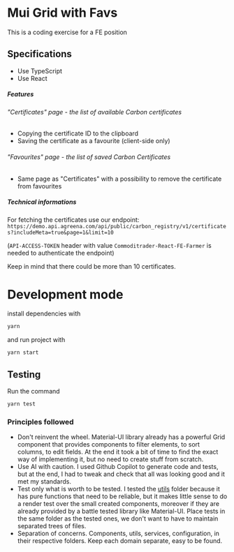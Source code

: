 # Mui Grid with Favs
This is a coding exercise for a FE position
## Specifications
- Use TypeScript
- Use React
##### Features
###### "Certificates" page - the list of available Carbon certificates 
- Copying the certificate ID to the clipboard
- Saving the certificate as a favourite (client-side only)

###### "Favourites" page - the list of saved Carbon Certificates
- Same page as "Certificates" with a possibility to remove the certificate from favourites

##### Technical informations
For fetching the certificates use our endpoint:
`https://demo.api.agreena.com/api/public/carbon_registry/v1/certificates?includeMeta=true&page=1&limit=10`

(`API-ACCESS-TOKEN` header with value `Commoditrader-React-FE-Farmer` is needed to authenticate the endpoint)

Keep in mind that there could be more than 10 certificates.

# Development mode
install dependencies with
```bash
yarn
```
and run project with
```bash
yarn start
```

## Testing
Run the command
```bash
yarn test
```

### Principles followed
- Don't reinvent the wheel. Material-UI library already has a powerful Grid component that provides components to filter elements, to sort columns, to edit fields. At the end it took a bit of time to find the exact way of implementing it, but no need to create stuff from scratch.
- Use AI with caution. I used Github Copilot to generate code and tests, but at the end, I had to tweak and check that all was looking good and it met my standards.
- Test only what is worth to be tested. I tested the [utils](./src/utils/) folder because it has pure functions that need to be reliable, but it makes little sense to do a render test over the small created components, moreover if they are already provided by a battle tested library like Material-UI. Place tests in the same folder as the tested ones, we don't want to have to maintain separated trees of files.
- Separation of concerns. Components, utils, services, configuration, in their respective folders. Keep each domain separate, easy to be found. 
